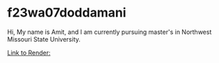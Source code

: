 # f23wa07doddamani
Hi, My name is Amit, and I am currently pursuing master's in Northwest Missouri State University.


[Link to Render:](https://f23wa07doddamani.onrender.com/)